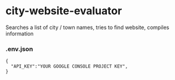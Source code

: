 # city-website-evaluator
Searches a list of city / town names, tries to find website, compiles information


### .env.json
```
{
  "API_KEY":"YOUR GOOGLE CONSOLE PROJECT KEY",
}
```
